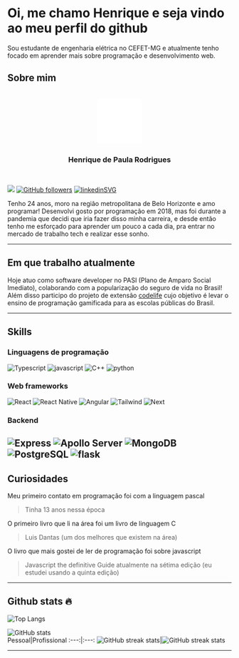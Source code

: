 # Oi, me chamo Henrique e seja vindo ao meu perfil do github 

Sou estudante de engenharia elétrica no CEFET-MG e atualmente tenho focado em aprender mais sobre programação e desenvolvimento 
web.

## Sobre mim
<div align="center">
	<br>
	<a href="https://github.com/bidwolf/bidwolf/blob/main/header.svg">
		<img src="header.svg" width="100"alt="Click to see the source">
	</a>
	<h3>Henrique de Paula Rodrigues</h3>
	<br>
</div>

[![](https://visitcount.itsvg.in/api?id=bidwolf&label=Profile%20Views&color=1&icon=8&pretty=true)](https://visitcount.itsvg.in)
[![GitHub followers](https://img.shields.io/github/followers/bidwolf?color=BFDBFE&label=Github%20Followers&style=flat&labelColor=1E3A8A&logo=Github)]()
[![linkedinSVG](https://img.shields.io/badge/LinkedIn-0077B5?style=flat&logo=linkedin&logoColor=white
)](https://www.linkedin.com/in/henriquedepaularodrigues/)

Tenho 24 anos, moro na região metropolitana de Belo Horizonte e amo programar!
Desenvolvi gosto por programação em 2018, mas foi durante a pandemia que decidi que iria fazer disso minha carreira, e desde então tenho me esforçado para aprender um pouco a cada dia, pra entrar no mercado de trabalho tech e realizar esse sonho.

---
## Em que trabalho atualmente
Hoje atuo como software developer no PASI (Plano de Amparo Social Imediato), colaborando com a popularização do seguro de vida no Brasil!
Além disso participo do projeto de extensão [codelife](https://github.com/Codelife-Compet) cujo objetivo é levar o ensino de programação gamificada para as escolas públicas do Brasil.

---
## Skills

### Linguagens de programação

![Typescript](https://img.shields.io/badge/TypeScript-20232A?style=for-the-badge&logo=typescript&logoColor=007ACC)
![javascript](https://img.shields.io/badge/JavaScript-20232A?style=for-the-badge&logo=javascript&logoColor=F7DF1E)
![C++](https://img.shields.io/badge/C%2B%2B-20232A?style=for-the-badge&logo=cplusplus&logoColor=00599C)
![python](https://img.shields.io/badge/Python-20232A?style=for-the-badge&logo=python&logoColor=3776AB)

### Web frameworks
![React](https://img.shields.io/badge/React-20232A?style=for-the-badge&logo=react&logoColor=61DAFB)
![React Native](https://img.shields.io/badge/ReactNative-20232A?style=for-the-badge&logo=react&logoColor=61DAFB)
![Angular](https://img.shields.io/badge/Angular-20232A?style=for-the-badge&logo=Angular&logoColor=red)
![Tailwind](https://img.shields.io/badge/TailwindCSS-20232A?style=for-the-badge&logo=tailwindcss&logoColor=06B6D4)
![Next](https://img.shields.io/badge/Next.js-20232A?style=for-the-badge&logo=nextdotjs&logoColor=61DAFB)

### Backend 

![Express](https://img.shields.io/badge/Express-20232A?style=for-the-badge&logo=express&logoColor=FFF)
![Apollo Server](https://img.shields.io/badge/Apollo-20232A?style=for-the-badge&logo=apollographql&logoColor=FFF)
![MongoDB](https://img.shields.io/badge/MongoDB-20232A?style=for-the-badge&logo=mongodb&logoColor=4EA94B)
![PostgreSQL](https://img.shields.io/badge/PostgreSql-20232A?style=for-the-badge&logo=postgresql&logoColor=4169E1)
![flask](https://img.shields.io/badge/Flask-20232A?style=for-the-badge&logo=flask&logoColor=white)
---
## Curiosidades 

 Meu primeiro contato em programação foi com a linguagem pascal
> Tinha 13 anos nessa época 

O primeiro livro que li na área foi um livro de linguagem C
> Luis Dantas (um dos melhores que existem na área)

O livro que mais gostei de ler de programação foi sobre javascript
> Javascript the definitive Guide atualmente na sétima edição (eu estudei usando a quinta edição)


---
## Github stats 🔥

![Top Langs](https://github-readme-stats.vercel.app/api/top-langs/?username=bidwolf&theme=dracula)

![GitHub stats](https://github-readme-stats.vercel.app/api?username=bidwolf&show_icons=true&count_private=true&theme=dracula)  
Pessoal|Profissional
:---:|:---:
![GitHub streak stats](https://github-readme-streak-stats.herokuapp.com/?user=bidwolf&theme=dracula)|![GitHub streak stats](https://github-readme-streak-stats.herokuapp.com/?user=henriquedepaularodrigues&theme=dracula)

---

